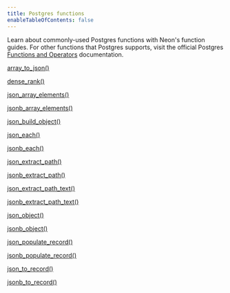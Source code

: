 ```yaml
---
title: Postgres functions
enableTableOfContents: false
---
```


Learn about commonly-used Postgres functions with Neon's function guides. For other functions that Postgres supports, visit the official Postgres [Functions and Operators](https://www.postgresql.org/docs/current/functions.html) documentation. 

<DetailIconCards>

<a href="/docs/functions/array_to_json" description="Converts an SQL array to a JSON array" icon="app-store">array_to_json()</a>

<a href="/docs/functions/dense_rank" description="Returns the rank of the current row without gaps" icon="app-store">dense_rank()</a>

<a href="/docs/functions/json_array_elements" description="Expand a JSON array into a set of rows" icon="app-store">json_array_elements()</a>

<a href="/docs/functions/jsonb_array_elements" description="Expands a JSONB array into a set of rows" icon="app-store">jsonb_array_elements()</a>

<a href="/docs/functions/json_build_object" description="Builds a JSON object out of a variadic argument list" icon="app-store">json_build_object()</a>

<a href="/docs/functions/json_each" description="Expands JSON into a record per key-value pair" icon="app-store">json_each()</a>

<a href="/docs/functions/jsonb_each" description="Expands JSONB into a record per key-value pair" icon="app-store">jsonb_each()</a>

<a href="/docs/functions/json_extract_path" description="Extracts a JSON sub-object at the specified path" icon="app-store">json_extract_path()</a>

<a href="/docs/functions/jsonb_extract_path" description="Extracts a JSONB sub-object at the specified path" icon="app-store">jsonb_extract_path()</a>

<a href="/docs/functions/json_extract_path_text" description="Extracts a JSON sub-object at the specified path as text" icon="app-store">json_extract_path_text()</a>

<a href="/docs/functions/jsonb_extract_path_text" description="Extracts a JSONB sub-object at the specified path as text" icon="app-store">jsonb_extract_path_text()</a>

<a href="/docs/functions/json_object" description="Creates a JSON object from key-value pairs" icon="app-store">json_object()</a>

<a href="/docs/functions/jsonb_object" description="Creates a JSONB object from key-value pairs" icon="app-store">jsonb_object()</a>

<a href="/docs/functions/json_populate_record" description="Casts a JSON object to a record" icon="app-store">json_populate_record()</a>

<a href="/docs/functions/jsonb_populate_record" description="Casts a JSONB object to a record" icon="app-store">jsonb_populate_record()</a>

<a href="/docs/functions/json_to_record" description="Converts a JSON object to a record" icon="app-store">json_to_record()</a>

<a href="/docs/functions/jsonb_to_record" description="Convert a JSONB object to a record" icon="app-store">jsonb_to_record()</a>

</DetailIconCards>